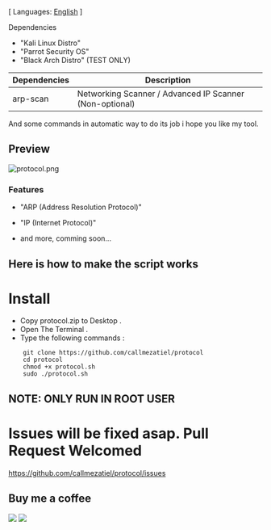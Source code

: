 [ Languages: [English](README.md) ]

Dependencies

* "Kali Linux Distro"
* "Parrot Security OS"
* "Black Arch Distro" (TEST ONLY)

| Dependencies| Description |
| ------ | ------ |
| arp-scan |  Networking Scanner / Advanced IP Scanner (Non-optional) |

And some commands in automatic way to do its job i hope you like my tool.

## Preview

![protocol.png](https://i.postimg.cc/Gt2m38Mp/protocol.png)

### Features

* "ARP (Address Resolution Protocol)"
* "IP (Internet Protocol)"

* and more, comming soon...

## Here is how to make the script works

# Install

* Copy protocol.zip to Desktop .
* Open The Terminal .
* Type the following commands :

```
    git clone https://github.com/callmezatiel/protocol
    cd protocol
    chmod +x protocol.sh
    sudo ./protocol.sh 
```

## NOTE: ONLY RUN IN ROOT USER

# Issues will be fixed asap. Pull Request Welcomed
https://github.com/callmezatiel/protocol/issues

## Buy me a coffee
<a href="https://www.paypal.me/zatiel"><img src="https://img.shields.io/badge/don-paypal-blue"></a> <a href="https://www.patreon.com/zatiel"><img src="https://img.shields.io/badge/don-patreon-ff69b4">
